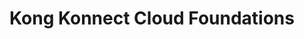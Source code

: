 ---
title: Kong Konnect Cloud Foundations
issueDate: 1 Nov 2022
badgeImage: /about/certifications/kong_konnect.png
url: https://www.credly.com/badges/6469e3ef-01e4-464c-8d1b-dc350f697570/public_url
---
